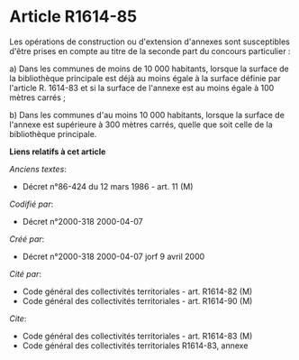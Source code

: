# Article R1614-85

Les opérations de construction ou d'extension d'annexes sont susceptibles d'être prises en compte au titre de la seconde part
du concours particulier :

a) Dans les communes de moins de 10 000 habitants, lorsque la surface de la bibliothèque principale est déjà au moins égale à
la surface définie par l'article R. 1614-83 et si la surface de l'annexe est au moins égale à 100 mètres carrés ;

b) Dans les communes d'au moins 10 000 habitants, lorsque la surface de l'annexe est supérieure à 300 mètres carrés, quelle
que soit celle de la bibliothèque principale.

**Liens relatifs à cet article**

_Anciens textes_:

  - Décret n°86-424 du 12 mars 1986 - art. 11 (M)

_Codifié par_:

  - Décret n°2000-318 2000-04-07

_Créé par_:

  - Décret n°2000-318 2000-04-07 jorf 9 avril 2000

_Cité par_:

  - Code général des collectivités territoriales - art. R1614-82 (M)
  - Code général des collectivités territoriales - art. R1614-90 (M)

_Cite_:

  - Code général des collectivités territoriales - art. R1614-83 (M)
  - Code général des collectivités territoriales R1614-83, annexe
